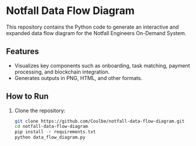 # Notfall Data Flow Diagram
This repository contains the Python code to generate an interactive and expanded data flow diagram for the Notfall Engineers On-Demand System.

## Features
- Visualizes key components such as onboarding, task matching, payment processing, and blockchain integration.
- Generates outputs in PNG, HTML, and other formats.

## How to Run
1. Clone the repository:
   ```bash
   git clone https://github.com/Coulbe/notfall-data-flow-diagram.git
   cd notfall-data-flow-diagram
   pip install -r requirements.txt
   python data_flow_diagram.py



